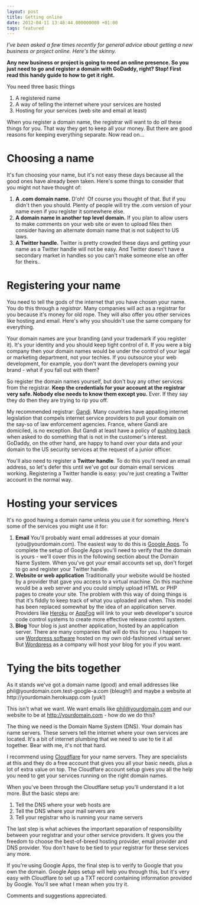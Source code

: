 ```yaml
---
layout: post
title: Getting online
date: 2012-04-11 13:48:44.000000000 +01:00
tags: featured
---
```

<em>I've been asked a few times recently for general advice about getting a new business or project online. Here's the skinny.</em>

<strong>Any new business or project is going to need an online presence. So you just need to go and register a domain with GoDaddy, right? Stop! First read this handy guide to how to get it right.</strong>

You need three basic things
<ol>
	<li>A registered name</li>
	<li>A way of telling the internet where your services are hosted</li>
	<li>Hosting for your services (web site and email at least)</li>
</ol>
When you register a domain name, the registrar will want to do <em>all</em> these things for you. That way they get to keep all your money. But there are good reasons for keeping everything separate. Now read on...
<h1>Choosing a name</h1>
It's fun choosing your name, but it's not easy these days because all the good ones have already been taken. Here's some things to consider that you might not have thought of:
<ol>
	<li><strong>A .com domain name.</strong>
D'oh!  Of course you thought of that. But if you didn't then you should. Plenty of people will try the .com version of your name even if you register it somewhere else.</li>
	<li><strong>A domain name in another top level domain.</strong>
If you plan to allow users to make comments on your web site or even to upload files then consider having an alternate domain name that is not subject to US laws.</li>
	<li><strong>A Twitter handle.</strong>
Twitter is pretty crowded these days and getting your name as a Twitter handle will not be easy. And Twitter doesn't have a secondary market in handles so you can't make someone else an offer for theirs..</li>
</ol>
<h1>Registering your name</h1>
You need to tell the gods of the internet that you have chosen your name. You do this through a <em>registrar</em>. Many companies will act as a registrar for you because it's money for old rope. They will also offer you other services like hosting and email. Here's why you shouldn't use the same company for everything.

Your domain names are your branding (and your trademark if you register it). It's your identity and you should keep tight control of it. If you were a big company then your domain names would be under the control of your legal or marketing department, not your techies. If you outsource your web development, for example, you don't want the developers owning your brand - what if you fall out with them?

So register the domain names yourself, but don't buy any other services from the registrar. <strong>Keep the credentials for your account at the registrar very safe. Nobody else needs to know them except you.</strong> Ever. If they say they do then they are trying to rip you off.

My recommended registrar: <a href="https://www.gandi.net/no-bullshit" target="_blank">Gandi</a>. Many countries have appalling internet legislation that compels internet service providers to pull your domain on the say-so of law enforcement agencies. France, where Gandi are domiciled, is no exception. But Gandi at least have a policy of <a href="http://www.gandibar.net/post/2010/12/20/US-Data-Center-Open-for-Business#c179053" target="_blank">pushing back</a> when asked to do something that is not in the customer's interest. GoDaddy, on the other hand, are happy to hand over your data and your domain to the US security services at the request of a junior officer.

You'll also need to register a <strong>Twitter handle</strong>. To do this you'll need an email address, so let's defer this until we've got our domain email services working. Registering a Twitter handle is easy: you're just creating a Twitter account in the normal way.
<h1>Hosting your services</h1>
It's no good having a domain name unless you use it for something. Here's some of the services you might use it for:
<ol>
	<li><strong>Email</strong>
You'll probably want email addresses at your domain (you@yourdomain.com). The easiest way to do this is <a href="http://www.google.com/apps/intl/en-GB/group/index.html" target="_blank">Google Apps</a>. To complete the setup of Google Apps you'll need to verify that the domain is yours - we'll cover this in the following section about the Domain Name System. When you've got your email accounts set up, don't forget to go and register your Twitter handle.</li>
	<li><strong>Website or web application</strong>
Traditionally your website would be hosted by a provider that gave you access to a virtual machine. On this machine would be a web server and you could simply upload HTML or PHP pages to create your site. The problem with this way of doing things is that it's fiddly to keep track of what you uploaded and when. This model has been replaced somewhat by the idea of an application server. Providers like <a href="http://www.heroku.com/" target="_blank">Heroku</a> or <a href="http://appfog.com/" target="_blank">AppFog</a> will link to your web developer's source code control systems to create more effective release control system.</li>
	<li><strong>Blog</strong>
Your blog is just another application, hosted by an application server. There are many companies that will do this for you. I happen to use <a href="http://wordpress.org/" target="_blank">Wordpress software</a> hosted on my own old-fashioned virtual server. But <a href="https://en.wordpress.com/signup/" target="_blank">Wordpress</a> as a company will host your blog for you if you want.</li>
</ol>
<h1>Tying the bits together</h1>
As it stands we've got a domain name (good) and email addresses like phil@yourdomain.com.test-google-a.com (bleugh!) and maybe a website at http://yourdomain.herokuapp.com (yuk!)

This isn't what we want. We want emails like phil@yourdomain.com and our website to be at http://yourdomain.com - how do we do this?

The thing we need is the Domain Name System (DNS). Your domain has name servers. These servers tell the internet where your own services are located. It's a bit of internet plumbing that we need to use to tie it all together. Bear with me, it's not that hard.

I recommend using <a href="http://www.cloudflare.com/" target="_blank">Cloudflare</a> for your name servers. They are specialists at this and they do a free account that gives you all your basic needs, plus a lot of extra value on top. The Cloudflare account setup gives you all the help you need to get your services running on the right domain names.

When you've been through the Cloudflare setup you'll understand it a lot more. But the basic steps are:
<ol>
	<li>Tell the DNS where your web hosts are</li>
	<li>Tell the DNS where your mail servers are</li>
	<li>Tell your registrar who is running your name servers</li>
</ol>
The last step is what achieves the important separation of responsibility between your registrar and your other service providers. It gives you the freedom to choose the best-of-breed hosting provider, email provider and DNS provider. You don't have to be tied to your registrar for these services any more.

If you're using Google Apps, the final step is to verify to Google that you own the domain. Google Apps setup will help you through this, but it's very easy with Cloudflare to set up a TXT record containing information provided by Google. You'll see what I mean when you try it.

Comments and suggestions appreciated.

&nbsp;
